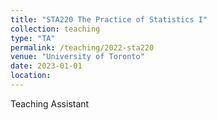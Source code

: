 ```yaml
---
title: "STA220 The Practice of Statistics I"
collection: teaching
type: "TA"
permalink: /teaching/2022-sta220
venue: "University of Toronto"
date: 2023-01-01
location: 
---
```


Teaching Assistant